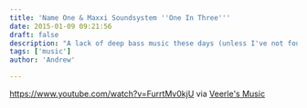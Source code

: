 ```yaml
---
title: 'Name One & Maxxi Soundsystem ''One In Three'''
date: 2015-01-09 09:21:56
draft: false
description: "A lack of deep bass music these days (unless I've not found the good stuff) I found this on Veerle's Music."
tags: ['music']
author: 'Andrew'

---
```


https://www.youtube.com/watch?v=FurrtMv0kjU via [Veerle's Music](http://veerlepieters.tumblr.com/)
